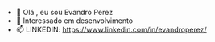- 👋 Olá , eu sou Evandro Perez
- 👀 Interessado em desenvolvimento
- 📫 LINKEDIN: https://www.linkedin.com/in/evandroperez/
